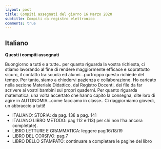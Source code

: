 ```yaml
---
layout: post
title: Compiti assegnati del giorno 16 Marzo 2020
subtitle: Compiti da registro elettronico
comments: true
---
```


## Italiano

**Questi i compiti assegnati**

Buongiorno a tutti e a tutte.. per quanto riguarda la vostra richiesta, ci stiamo lavorando al fine di rendere maggiormente efficace e soprattutto sicuro, il contatto tra scuola ed alunni...purtroppo questo richiede del tempo. Per tanto, siamo a chiedervi pazienza e collaborazione. Ho caricato nella sezione Materiale Didattico, dal Registro Docenti, dei file da far scrivere ai vostri bambini sui propri quaderni. Per quanto riguarda matematica, una volta accertato che hanno capito la consegna, dite loro di agire in AUTONOMIA...come facciamo in classe.. Ci riaggiorniamo giovedì, un abbraccio a tutti!

* ITALIANO: STORIA: da pag. 138 a pag. 141 
* ITALIANO LIBRO METODO: pag 112 e 113( per chi non l’ha ancora completate). 
* LIBRO LETTURE E GRAMMATICA: leggere pag.16/18/19 
* LIBRO DEL CORSIVO: pag.7 
* LIBRO DELLO STAMPATO: continuare a completare le pagine del libro
